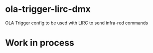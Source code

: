 # ola-trigger-lirc-dmx
OLA Trigger config to be used with LIRC to send infra-red commands

# Work in process
